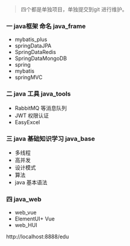 > 四个都是单独项目，单独提交到git 进行维护。

### 一  java框架  命名  java_frame

- mybatis_plus
- springDataJPA
- SpringDataRedis
- SpringDataMongoDB
- spring
- mybatis
- springMVC

### 二  java 工具  java_tools

- RabbitMQ 等消息队列
- JWT 权限认证
- EasyExcel 

### 三  java 基础知识学习  java_base

- 多线程
- 高并发
- 设计模式
- 算法
- java 基本语法

### 四 java_web

- web_vue 
- ElementUI+ Vue
- web_HUI 

http://localhost:8888/edu



